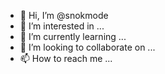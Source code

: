 - 👋 Hi, I’m @snokmode
- 👀 I’m interested in ...
- 🌱 I’m currently learning ...
- 💞️ I’m looking to collaborate on ...
- 📫 How to reach me ...

<!---
snokmode/snokmode is a ✨ special ✨ repository because its `README.md` (this file) appears on your GitHub profile.
You can click the Preview link to take a look at your changes.
--->
